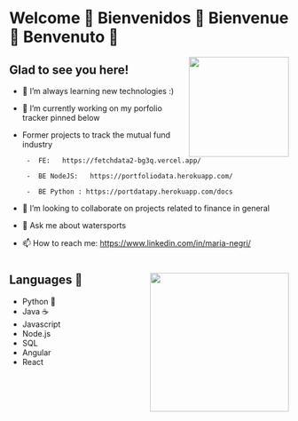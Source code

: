 # Welcome 👋 Bienvenidos 👋 Bienvenue 👋  Benvenuto 👋

<img height="180em"  align="right" src="https://github-readme-stats.vercel.app/api?username=MABYY&show_icons=true&hide_border=true&&count_private=true&include_all_commits=true" />

## Glad to see you here!

- 🔭 I’m always learning new technologies :)
  
- 🌱 I’m currently working on my porfolio tracker pinned below
  
- Former projects to track the mutual fund industry

       -  FE:   https://fetchdata2-bg3q.vercel.app/

       -  BE NodeJS:   https://portfoliodata.herokuapp.com/
       
       -  BE Python : https://portdatapy.herokuapp.com/docs
       
- 👯 I’m looking to collaborate on projects related to finance in general
- 💬 Ask me about watersports
- 📫 How to reach me: https://www.linkedin.com/in/maria-negri/



#
<img align="right" height="250em" src="https://www.wikihow.com/images/thumb/8/8c/Daydream-Step-5.jpg/v4-460px-Daydream-Step-5.jpg.webp" />

## Languages  	:robot:
- Python  :snake:
- Java ☕
- Javascript
- Node.js
- SQL
- Angular
- React

<!--



-->
